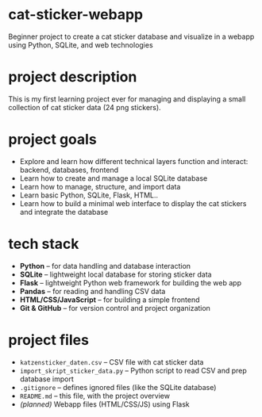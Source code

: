 # cat-sticker-webapp

Beginner project to create a cat sticker database and visualize in a webapp using Python, SQLite, and web technologies

# project description

This is my first learning project ever for managing and displaying a small collection of cat sticker data (24 png stickers).  

# project goals 

- Explore and learn how different technical layers function and interact: backend, databases, frontend  
- Learn how to create and manage a local SQLite database  
- Learn how to manage, structure, and import data  
- Learn basic Python, SQLite, Flask, HTML..
- Learn how to build a minimal web interface to display the cat stickers and integrate the database

# tech stack

- **Python** – for data handling and database interaction  
- **SQLite** – lightweight local database for storing sticker data  
- **Flask** – lightweight Python web framework for building the web app  
- **Pandas** – for reading and handling CSV data  
- **HTML/CSS/JavaScript** – for building a simple frontend  
- **Git & GitHub** – for version control and project organization  

# project files

- `katzensticker_daten.csv` – CSV file with cat sticker data  
- `import_skript_sticker_data.py` – Python script to read CSV and prep database import  
- `.gitignore` – defines ignored files (like the SQLite database)  
- `README.md` – this file, with the project overview  
- *(planned)* Webapp files (HTML/CSS/JS) using Flask
